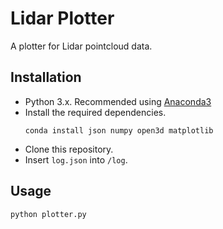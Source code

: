 # Lidar Plotter
A plotter for Lidar pointcloud data.

## Installation
- Python 3.x. Recommended using [Anaconda3](https://www.anaconda.com/distribution/)
- Install the required dependencies.
  ```
  conda install json numpy open3d matplotlib
  ```
- Clone this repository.
- Insert `log.json` into `/log`.

## Usage
```Shell
python plotter.py
```